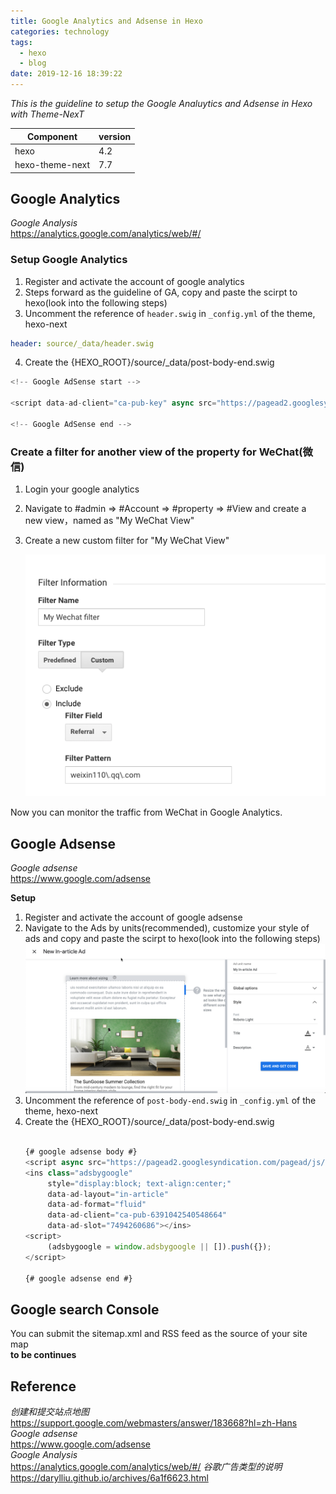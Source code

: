 ```yaml
---
title: Google Analytics and Adsense in Hexo
categories: technology
tags:
  - hexo
  - blog
date: 2019-12-16 18:39:22
---
```


_This is the guideline to setup the Google Analuytics and Adsense in Hexo with Theme-NexT_  

| Component       | version |
| --------------- | ------- |
| hexo            | 4.2   |
| hexo-theme-next | 7.7  |


## Google Analytics
_Google Analysis_  
https://analytics.google.com/analytics/web/#/  

### Setup Google Analytics  
1. Register and activate the account of google analytics
2. Steps forward as the guideline of GA, copy and paste the scirpt to hexo(look into the following steps)  
3. Uncomment the reference of `header.swig` in `_config.yml` of the theme, hexo-next  
```yaml
header: source/_data/header.swig
```
4. Create the {HEXO_ROOT}/source/_data/post-body-end.swig
```javascript
<!-- Google AdSense start -->

<script data-ad-client="ca-pub-key" async src="https://pagead2.googlesyndication.com/pagead/js/adsbygoogle.js"></script>

<!-- Google AdSense end -->
```

### Create a filter for another view of the property for WeChat(微信)

1. Login your google analytics 

2. Navigate to #admin => #Account => #property => #View and create a new view，named as "My WeChat View"

3. Create a new custom filter for "My WeChat View"

   ![wechat filter](google-analytics-and-adsense-in-hexo/image-20200105031608398.png)

Now you can monitor the traffic from WeChat in Google Analytics.


## Google Adsense
_Google adsense_  
https://www.google.com/adsense 

**Setup**  
1. Register and activate the account of google adsense
2. Navigate to the Ads by units(recommended), customize your style of ads and copy and paste the scirpt to hexo(look into the following steps)  
![In-Article](./google-analytics-and-adsense-in-hexo/in-article-units.png)
3. Uncomment the reference of `post-body-end.swig` in `_config.yml` of the theme, hexo-next  
4. Create the {HEXO_ROOT}/source/_data/post-body-end.swig
    ```javascript

    {# google adsense body #}
    <script async src="https://pagead2.googlesyndication.com/pagead/js/adsbygoogle.js"></script>
    <ins class="adsbygoogle"
         style="display:block; text-align:center;"
         data-ad-layout="in-article"
         data-ad-format="fluid"
         data-ad-client="ca-pub-6391042540548664"
         data-ad-slot="7494260686"></ins>
    <script>
         (adsbygoogle = window.adsbygoogle || []).push({});
    </script>

    {# google adsense end #}

    ```

## Google search Console
You can submit the sitemap.xml and RSS feed as the source of your site map  
**to be continues**  



## Reference
_创建和提交站点地图_  
https://support.google.com/webmasters/answer/183668?hl=zh-Hans
_Google adsense_  
https://www.google.com/adsense  
_Google Analysis_  
https://analytics.google.com/analytics/web/#/
_谷歌广告类型的说明_  
https://darylliu.github.io/archives/6a1f6623.html  


